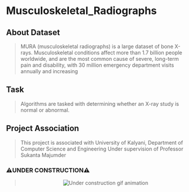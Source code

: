 # Musculoskeletal_Radiographs

## About Dataset
> MURA (musculoskeletal radiographs) is a large dataset of bone X-rays.
> Musculoskeletal conditions affect more than 1.7 billion people worldwide, and are the most common cause of severe, long-term pain and disability, with 30
> million emergency department visits annually and increasing

## Task
 > Algorithms are tasked with determining whether an X-ray study is normal or abnormal.

## Project Association
> This project is associated with University of Kalyani, Department of Computer Science and Engineering Under supervision of Professor Sukanta Majumder

### :warning:UNDER CONSTRUCTION:warning:
><p align="center">
>  <img src="https://github.com/charisTheo/under-construction/blob/master/docs/under-construction.gif?raw=true" alt="Under construction gif animation"/>
></p>

